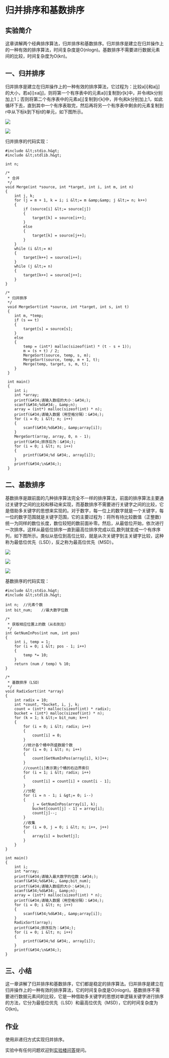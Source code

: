 # 归并排序和基数排序

## 实验简介

这章讲解两个经典排序算法，归并排序和基数排序。归并排序是建立在归并操作上的一种有效的排序算法，时间复杂度是O(nlogn)。基数排序不需要进行数据元素间的比较，时间复杂度为O(kn)。

## 一、归并排序

归并排序是建立在归并操作上的一种有效的排序算法，它过程为：比较a[i]和a[j]的大小，若a[i]≤a[j]，则将第一个有序表中的元素a[i]复制到r[k]中，并令i和k分别加上1；否则将第二个有序表中的元素a[j]复制到r[k]中，并令j和k分别加上1，如此循环下去，直到其中一个有序表取完，然后再将另一个有序表中剩余的元素复制到r中从下标k到下标t的单元，如下图所示。

![](https://dn-anything-about-doc.qbox.me/sjjg/43.png)

![](https://dn-anything-about-doc.qbox.me/sjjg/42.gif)

归并排序的代码实现：
```
#include &lt;stdio.h&gt;
#include &lt;stdlib.h&gt;

int n;

/*
 * 合并
 */
void Merge(int *source, int *target, int i, int m, int n)
{
	int j, k;
	for (j = m + 1, k = i; i &lt;= m &amp;&amp; j &lt;= n; k++)
	{
		if (source[i] &lt;= source[j])
		{
			target[k] = source[i++];
		}
		else
		{
			target[k] = source[j++];
		}
	}
	while (i &lt;= m)
	{
		target[k++] = source[i++];
	}
	while (j &lt;= n)
	{
		target[k++] = source[j++];
	}
}

/* 
 * 归并排序
 */
 void MergeSort(int *source, int *target, int s, int t)
 {
 	int m, *temp;
 	if (s == t)
 	{
 		target[s] = source[s];
 	}
 	else
 	{
 		temp = (int*) malloc(sizeof(int) * (t - s + 1));
 		m = (s + t) / 2;
 		MergeSort(source, temp, s, m);
 		MergeSort(source, temp, m + 1, t);
 		Merge(temp, target, s, m, t);
 	}
 }
 
 int main()
 {
 	int i;
	int *array;
	printf(&#34;请输入数组的大小：&#34;);
	scanf(&#34;%d&#34;, &amp;n);
	array = (int*) malloc(sizeof(int) * n);
	printf(&#34;请输入数据（用空格分隔）：&#34;);
	for (i = 0; i &lt; n; i++)
	{
		scanf(&#34;%d&#34;, &amp;array[i]);
	}
	MergeSort(array, array, 0, n - 1);
	printf(&#34;排序后为：&#34;);
	for (i = 0; i &lt; n; i++)
	{
		printf(&#34;%d &#34;, array[i]);
	}
	printf(&#34;\n&#34;);
 }
```

## 二、基数排序

基数排序是跟前面的几种排序算法完全不一样的排序算法，前面的排序算法主要通过关键字之间的比较和移动来实现，而基数排序不需要进行关键字之间的比较，它是借助多关键字的思想来实现的。对于数字，每一位上的数字就是一个关键字，每一位的数字范围就是关键字范围，它的主要过程为：将所有待比较数值（正整数）统一为同样的数位长度，数位较短的数前面补零。然后，从最低位开始，依次进行一次排序。这样从最低位排序一直到最高位排序完成以后,数列就变成一个有序序列，如下图所示。类似从低位到高位比较，就是从次关键字到主关键字比较，这种称为最低位优先（LSD），反之称为最高位优先（MSD）。

![](https://dn-anything-about-doc.qbox.me/sjjg/44.gif)

![](https://dn-anything-about-doc.qbox.me/sjjg/45.gif)

![](https://dn-anything-about-doc.qbox.me/sjjg/46.gif)

基数排序的代码实现：
```
#include &lt;stdio.h&gt;
#include &lt;stdlib.h&gt;

int n;	//元素个数
int bit_num;	//最大数字位数

/*
 * 获取相应位置上的数（从右到左）
 */
int GetNumInPos(int num, int pos)
{
	int i, temp = 1;
	for (i = 0; i &lt; pos - 1; i++)
	{
		temp *= 10;
	}
	return (num / temp) % 10;
}

/*
 * 基数排序（LSD）
 */
void RadixSort(int *array)
{
	int radix = 10;
	int *count, *bucket, i, j, k;
	count = (int*) malloc(sizeof(int) * radix);
	bucket = (int*) malloc(sizeof(int) * n);
	for (k = 1; k &lt;= bit_num; k++)
	{
		for (i = 0; i &lt; radix; i++)
		{
			count[i] = 0;
		}
		//统计各个桶中所盛数据个数
		for (i = 0; i &lt; n; i++)
		{
			count[GetNumInPos(array[i], k)]++;
		}
		//count[i]表示第i个桶的右边界索引
		for (i = 1; i &lt; radix; i++)
		{
			count[i] = count[i] + count[i - 1];
		}
		//分配
		for (i = n - 1; i &gt;= 0; i--)
		{
			j = GetNumInPos(array[i], k);
			bucket[count[j] - 1] = array[i];
			count[j]--;
		}
		//收集
		for (i = 0, j = 0; i &lt; n; i++, j++)
		{
			array[i] = bucket[j];
		}
	}
}

int main()
{
	int i;
	int *array;
	printf(&#34;请输入最大数字的位数：&#34;);
	scanf(&#34;%d&#34;, &amp;bit_num);
	printf(&#34;请输入数组的大小：&#34;);
	scanf(&#34;%d&#34;, &amp;n);
	array = (int*) malloc(sizeof(int) * n);
	printf(&#34;请输入数据（用空格分隔）：&#34;);
	for (i = 0; i &lt; n; i++)
	{
		scanf(&#34;%d&#34;, &amp;array[i]);
	}
	RadixSort(array);
	printf(&#34;排序后为：&#34;);
	for (i = 0; i &lt; n; i++)
	{
		printf(&#34;%d &#34;, array[i]);
	}
	printf(&#34;\n&#34;);
}
```

## 三、小结

这一章讲解了归并排序和基数排序，它们都是稳定的排序算法。归并排序是建立在归并操作上的一种有效的排序算法，它的时间复杂度是O(nlogn)。基数排序不需要进行数据元素间的比较，它是一种借助多关键字的思想对单逻辑关键字进行排序的方法，它分为最低位优先（LSD）和最高位优先（MSD），它的时间复杂度为O(kn)。

## 作业

使用非递归方式实现归并排序。

实验中有任何问题欢迎到[实验楼问答](http://www.shiyanlou.com/questions)提问。


